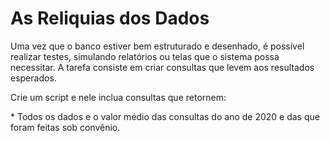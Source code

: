 <h1>As Reliquias dos Dados</h1>

<p></p>Uma vez que o banco estiver bem estruturado e desenhado, é possível realizar testes, simulando relatórios ou telas que o sistema possa necessitar. A tarefa consiste em criar consultas que levem aos resultados esperados.</p>

<p>Crie um script e nele inclua consultas que retornem:</p>
* Todos os dados e o valor médio das consultas do ano de 2020 e das que foram feitas sob convênio.

